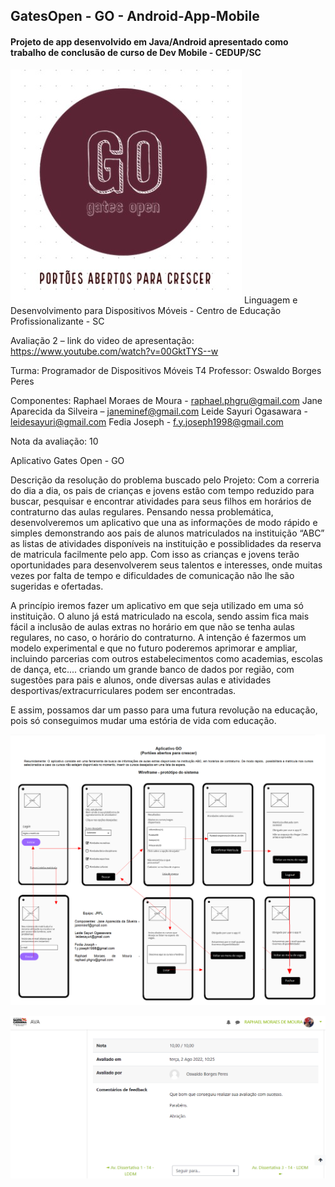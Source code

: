                      
## GatesOpen - GO - Android-App-Mobile 




#### Projeto de app desenvolvido em Java/Android apresentado como trabalho de conclusão de curso de Dev Mobile - CEDUP/SC
![Screenshot](logo.jpeg?raw=true)
Linguagem e Desenvolvimento para
Dispositivos Móveis - Centro de Educação Profissionalizante - SC

Avaliação 2 – link do video de apresentação:
https://www.youtube.com/watch?v=00GktTYS--w


Turma: Programador de Dispositivos Móveis T4
Professor: Oswaldo Borges Peres

Componentes:
Raphael Moraes de Moura - raphael.phgru@gmail.com
Jane Aparecida da Silveira – janeminef@gmail.com
Leide Sayuri Ogasawara - leidesayuri@gmail.com
Fedia Joseph - f.y.joseph1998@gmail.com

Nota da avaliação: 10

Aplicativo Gates Open - GO 

Descrição da resolução do problema buscado pelo Projeto:
Com a correria do dia a dia, os pais de crianças e jovens estão com tempo reduzido para buscar, pesquisar e encontrar atividades para seus filhos em horários de contraturno das aulas regulares. Pensando nessa problemática, desenvolveremos um aplicativo que una as informações de modo rápido e simples demonstrando aos pais de alunos matriculados na instituição “ABC” as listas de atividades disponíveis na instituição e possiblidades da reserva de matricula facilmente pelo app. Com isso as crianças e jovens terão oportunidades para desenvolverem seus talentos e interesses, onde muitas vezes por falta de tempo e dificuldades de comunicação não lhe são sugeridas e ofertadas. 

A princípio iremos fazer um aplicativo em que seja utilizado em uma só instituição. O aluno já está matriculado na escola, sendo assim fica mais fácil a inclusão de aulas extras no horário em que não se tenha aulas regulares, no caso, o horário do contraturno.
A intenção é fazermos um modelo experimental e que no futuro poderemos aprimorar e ampliar, incluindo parcerias com outros estabelecimentos como academias, escolas de dança, etc.... criando um grande banco de dados por região, com sugestões para pais e alunos, onde diversas aulas e atividades desportivas/extracurriculares podem ser encontradas. 

E assim, possamos dar um passo para uma futura revolução na educação, pois só conseguimos mudar uma estória de vida com educação.

![Screenshot](WireFrame%20Avalia%C3%A7%C3%A3o2.png?raw=true)


![Screenshot](PrintNota2aava.png)


